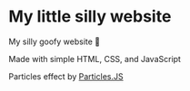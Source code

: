 # My little silly website

My silly goofy website 🐆

Made with simple HTML, CSS, and JavaScript

Particles effect by [Particles.JS](https://github.com/VincentGarreau/particles.js/)

